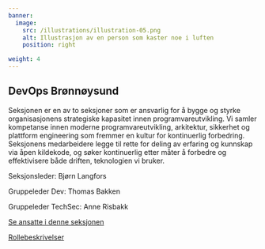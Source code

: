 ```yaml
---
banner:
  image:
    src: /illustrations/illustration-05.png
    alt: Illustrasjon av en person som kaster noe i luften
    position: right

weight: 4
---
```


## DevOps Brønnøysund

Seksjonen er en av to seksjoner som er ansvarlig for å bygge og styrke organisasjonens strategiske kapasitet innen programvareutvikling. Vi samler kompetanse innen moderne programvareutvikling, arkitektur, sikkerhet og plattform engineering som fremmer en kultur for kontinuerlig forbedring. Seksjonens medarbeidere legge til rette for deling av erfaring og kunnskap via åpen kildekode, og søker kontinuerlig etter måter å forbedre og effektivisere både driften, teknologien vi bruker. 

Seksjonsleder: Bjørn Langfors

Gruppeleder Dev: Thomas Bakken

Gruppeleder TechSec: Anne Risbakk

[Se ansatte i denne seksjonen](https://digdir.sharepoint.com/SitePages/Brukeropple.aspx)

[Rollebeskrivelser](https://digdir.sharepoint.com/sites/DigdirDGT/Delte%20dokumenter/Forms/AllItems.aspx?csf=1&web=1&e=1ITt9x&CID=e8d8179f%2D2f7c%2D44b9%2Db53c%2D35318d606706&FolderCTID=0x0120004EA8294F9ADB674FAAB36A65F01170FF&id=%2Fsites%2FDigdirDGT%2FDelte%20dokumenter%2FRollebeskrivelser%2C%20nye%2C%20Arbeidsomr%C3%A5de%2FRollebeskrivelser%20BOD%2FRoller%20i%20seksjon%20Utvikling%20DevOps%20BNN%20%26%20OSL&viewid=66522cde%2D546b%2D4465%2Dbdf3%2Df2b757ea02ff)
